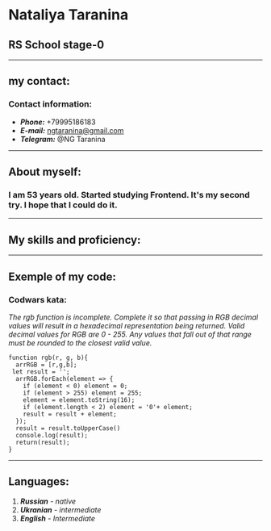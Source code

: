 # Nataliya Taranina
## RS School stage-0
***
## my contact:

### Contact information:
* ___Phone:___ +79995186183
* ___E-mail:___ ngtaranina@gmail.com
* ___Telegram:___ @NG Taranina
***
## About myself:
### I am 53 years old. Started studying Frontend. It's my second try. I hope that I could do it.
***
## My skills and proficiency:
***
## Exemple of my code:
### Codwars kata:
_The rgb function is incomplete. Complete it so that passing in RGB decimal values will result in a hexadecimal representation being returned. Valid decimal values for RGB are 0 - 255. Any values that fall out of that range must be rounded to the closest valid value._
```
function rgb(r, g, b){
  arrRGB = [r,g,b];
 let result = '';
  arrRGB.forEach(element => {
    if (element < 0) element = 0;
    if (element > 255) element = 255;
    element = element.toString(16);
    if (element.length < 2) element = '0'+ element;
    result = result + element;
  });
  result = result.toUpperCase()
  console.log(result);
  return(result);
}
```
***
## Languages:
1. ___Russian___ _- native_
2. ___Ukranian___ _- intermediate_
3. ___English___ _- Intermediate_

